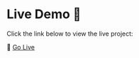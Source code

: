 # Live Demo 🚀
Click the link below to view the live project:

🔗 [Go Live](https://hassanfarid6-ramadan-coding-2025-02-unit-convertermain-txsctp.streamlit.app/)